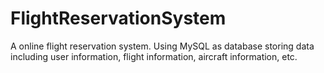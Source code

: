 # FlightReservationSystem
A online flight reservation system. Using MySQL as database storing data including user information, flight information, aircraft information, etc.
